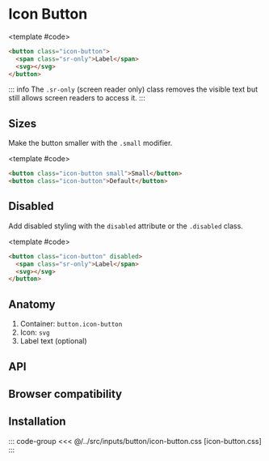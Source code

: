 <script setup>
import Baseline from "../../.vitepress/theme/app/components/Baseline.vue"
import Example from "../../.vitepress/theme/app/components/Example.vue"
</script>

<style>
	.anatomy {
		outline: var(--_anatomy-border-gray);
		outline-offset: 2px;
		& > * {
			outline: var(--_anatomy-border-red);
		}
	}
</style>

# Icon Button

<Example direction="row">
<template #example>
 <button class="icon-button">
			<span class="sr-only">
				Text
			</span>
			<svg xmlns="http://www.w3.org/2000/svg" width="32" height="32" viewBox="0 0 32 32"><path fill="currentColor" d="M13.5 6.5V7h5v-.5a2.5 2.5 0 0 0-5 0m-2 .5v-.5a4.5 4.5 0 1 1 9 0V7H28a1 1 0 1 1 0 2h-1.508L24.6 25.568A5 5 0 0 1 19.63 30h-7.26a5 5 0 0 1-4.97-4.432L5.508 9H4a1 1 0 0 1 0-2zm2.5 6.5a1 1 0 1 0-2 0v10a1 1 0 1 0 2 0zm5-1a1 1 0 0 0-1 1v10a1 1 0 1 0 2 0v-10a1 1 0 0 0-1-1"/></svg>
		</button>
		 <button class="icon-button">
			<span class="sr-only">
				Text
			</span>
			<svg xmlns="http://www.w3.org/2000/svg" width="32" height="32" viewBox="0 0 32 32"><path fill="currentColor" d="M21.65 3.434a4.889 4.889 0 1 1 6.915 6.914l-.902.901l-6.914-6.914zM19.335 5.75L4.357 20.73a3.7 3.7 0 0 0-1.002 1.84l-1.333 6.22a1 1 0 0 0 1.188 1.188l6.22-1.333a3.7 3.7 0 0 0 1.84-1.002l14.98-14.98z"/></svg>
		</button>
</template>

<template #code>

```html
<button class="icon-button">
  <span class="sr-only">Label</span>
  <svg></svg>
</button>
```

</template>
</Example>

::: info
The `.sr-only` (screen reader only) class removes the visible text but still allows screen readers to
access it.
:::

## Sizes

Make the button smaller with the `.small` modifier.

<Example direction="row">
<template #example>
	<button class="icon-button small">
		<span class="sr-only">
			Text
		</span>
		<svg xmlns="http://www.w3.org/2000/svg" width="32" height="32" viewBox="0 0 32 32"><path fill="currentColor" d="M21.65 3.434a4.889 4.889 0 1 1 6.915 6.914l-.902.901l-6.914-6.914zM19.335 5.75L4.357 20.73a3.7 3.7 0 0 0-1.002 1.84l-1.333 6.22a1 1 0 0 0 1.188 1.188l6.22-1.333a3.7 3.7 0 0 0 1.84-1.002l14.98-14.98z"/></svg>
	</button>
		<button class="icon-button">
		<span class="sr-only">
			Text
		</span>
		<svg xmlns="http://www.w3.org/2000/svg" width="32" height="32" viewBox="0 0 32 32"><path fill="currentColor" d="M21.65 3.434a4.889 4.889 0 1 1 6.915 6.914l-.902.901l-6.914-6.914zM19.335 5.75L4.357 20.73a3.7 3.7 0 0 0-1.002 1.84l-1.333 6.22a1 1 0 0 0 1.188 1.188l6.22-1.333a3.7 3.7 0 0 0 1.84-1.002l14.98-14.98z"/></svg>
	</button>

</template>

<template #code>

```html
<button class="icon-button small">Small</button>
<button class="icon-button">Default</button>
```

</template>
</Example>

## Disabled

Add disabled styling with the `disabled` attribute or the `.disabled` class.

<Example direction="row">
<template #example>
		<button class="icon-button" disabled>
			<span class="sr-only">
				Text
			</span>
			<svg xmlns="http://www.w3.org/2000/svg" width="32" height="32" viewBox="0 0 32 32"><path fill="currentColor" d="M21.65 3.434a4.889 4.889 0 1 1 6.915 6.914l-.902.901l-6.914-6.914zM19.335 5.75L4.357 20.73a3.7 3.7 0 0 0-1.002 1.84l-1.333 6.22a1 1 0 0 0 1.188 1.188l6.22-1.333a3.7 3.7 0 0 0 1.84-1.002l14.98-14.98z"/></svg>
		</button>
</template>

<template #code>

```html
<button class="icon-button" disabled>
  <span class="sr-only">Label</span>
  <svg></svg>
</button>
```

</template>
</Example>

## Anatomy

1. Container: `button.icon-button`
2. Icon: `svg`
3. Label text (optional)

<Example direction="row">
<template #example>
<button class="icon-button anatomy">
<svg xmlns="http://www.w3.org/2000/svg" width="24" height="24" viewBox="0 0 24 24"><path fill="currentColor" d="M11.75 3a.75.75 0 0 1 .743.648l.007.102l.001 7.25h7.253a.75.75 0 0 1 .102 1.493l-.102.007h-7.253l.002 7.25a.75.75 0 0 1-1.493.101l-.007-.102l-.002-7.249H3.752a.75.75 0 0 1-.102-1.493L3.752 11h7.25L11 3.75a.75.75 0 0 1 .75-.75"/></svg>
	<span class="sr-only">Text</span>

</button>
</template>

</Example>

## API

<!--@include: ./icon-button-api.md -->

## Browser compatibility

<Baseline :ids="['container-style-queries', 'light-dark', 'color-mix']" />

## Installation

::: code-group
<<< @/../src/inputs/button/icon-button.css [icon-button.css]
:::
